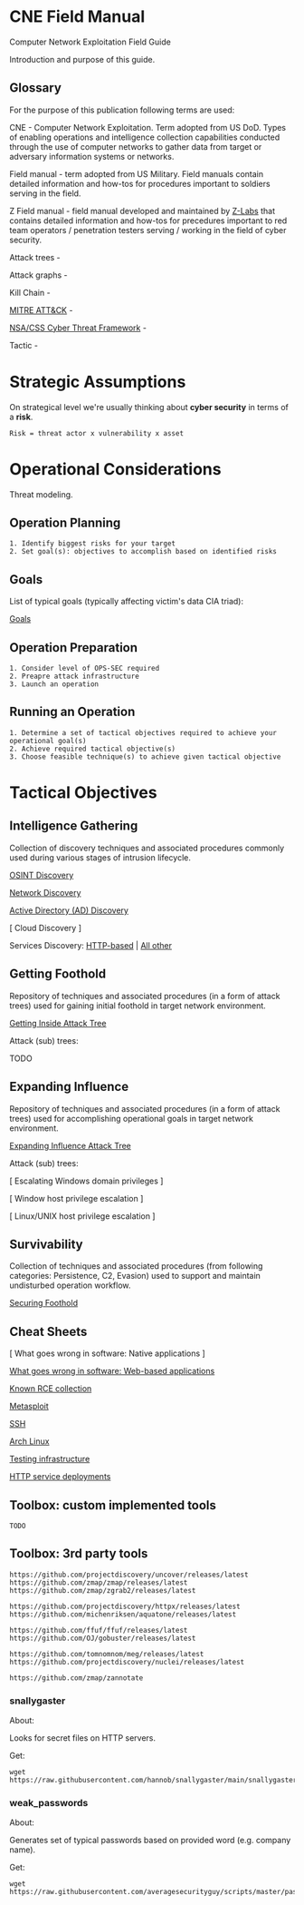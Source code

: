 
# CNE Field Manual

Computer Network Exploitation Field Guide

Introduction and purpose of this guide.

## Glossary

For the purpose of this publication following terms are used:

CNE - Computer Network Exploitation. Term adopted from US DoD. Types of enabling operations and intelligence collection capabilities conducted through the use of computer networks to gather data from target or adversary information systems or networks.

Field manual - term adopted from US Military. Field manuals contain detailed information and how-tos for procedures important to soldiers serving in the field.

Z Field manual - field manual developed and maintained by [Z-Labs](https://z-labs.eu) that contains detailed information and how-tos for precedures important to red team operators / penetration testers serving / working in the field of cyber security.

Attack trees -

Attack graphs -

Kill Chain -

[MITRE ATT&CK](https://attack.mitre.org/) -

[NSA/CSS Cyber Threat Framework](https://www.dni.gov/index.php/cyber-threat-framework) -

Tactic - 

# Strategic Assumptions

On strategical level we're usually thinking about **cyber security** in terms of a **risk**.

    Risk = threat actor x vulnerability x asset

# Operational Considerations

Threat modeling.

## Operation Planning

```
1. Identify biggest risks for your target
2. Set goal(s): objectives to accomplish based on identified risks
```

## Goals

List of typical goals (typically affecting victim's data CIA triad):

[Goals](Goals/README.md)

## Operation Preparation

```
1. Consider level of OPS-SEC required
2. Preapre attack infrastructure
3. Launch an operation
```

## Running an Operation

```
1. Determine a set of tactical objectives required to achieve your operational goal(s)
2. Achieve required tactical objective(s)
3. Choose feasible technique(s) to achieve given tactical objective
```

# Tactical Objectives

## Intelligence Gathering

Collection of discovery techniques and associated procedures commonly used during various stages of intrusion lifecycle.

[OSINT Discovery](Intelligence%20Gathering/README.md)

[Network Discovery](Discovery/README.md)

[Active Directory (AD) Discovery](Discovery/discovery-ad.md)

[ Cloud Discovery ]

Services Discovery: [HTTP-based](Discovery/discovery-http-services.md) | [All other](Discovery/discovery-services.md)

## Getting Foothold

Repository of techniques and associated procedures (in a form of attack trees) used for gaining initial foothold in target network environment.

[Getting Inside Attack Tree](Getting%20Inside/README.md)

Attack (sub) trees:

TODO

## Expanding Influence

Repository of techniques and associated procedures (in a form of attack trees) used for accomplishing operational goals in target network environment.

[Expanding Influence Attack Tree](Expand%20Influence/README.md)

Attack (sub) trees:

[ Escalating Windows domain privileges ]

[ Window host privilege escalation ]

[ Linux/UNIX host privilege escalation ]

## Survivability

Collection of techniques and associated procedures (from following categories: Persistence, C2, Evasion) used to support and maintain undisturbed operation workflow.

[Securing Foothold](Securing%20Foothold/README.md)

## Cheat Sheets

[ What goes wrong in software: Native applications ]

[What goes wrong in software: Web-based applications](cheat-sheets/vulns.md)

[Known RCE collection](cheat-sheets/rce-collection.md)

[Metasploit](cheat-sheets/metasploit.md)

[SSH](cheat-sheets/ssh.md)

[Arch Linux](cheat-sheets/arch.md)

[Testing infrastructure](cheat-sheets/testing-infra.md)

[HTTP service deployments](cheat-sheets/http-srv.md)


## Toolbox: custom implemented tools

```
TODO
```

## Toolbox: 3rd party tools

```
https://github.com/projectdiscovery/uncover/releases/latest
https://github.com/zmap/zmap/releases/latest
https://github.com/zmap/zgrab2/releases/latest

https://github.com/projectdiscovery/httpx/releases/latest
https://github.com/michenriksen/aquatone/releases/latest

https://github.com/ffuf/ffuf/releases/latest
https://github.com/OJ/gobuster/releases/latest

https://github.com/tomnomnom/meg/releases/latest
https://github.com/projectdiscovery/nuclei/releases/latest

https://github.com/zmap/zannotate
```

### snallygaster

About:

Looks for secret files on HTTP servers.

Get:

    wget https://raw.githubusercontent.com/hannob/snallygaster/main/snallygaster

### weak_passwords

About:

Generates set of typical passwords based on provided word (e.g. company name).

Get:

    wget https://raw.githubusercontent.com/averagesecurityguy/scripts/master/passwords/weak_passwords.py
